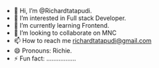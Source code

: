 - 👋 Hi, I’m @Richardtatapudi.
- 👀 I’m interested in Full stack Developer.
- 🌱 I’m currently learning Frontend.
- 💞️ I’m looking to collaborate on MNC
- 📫 How to reach me richardtatapudi@gmail.com
- 😄 Pronouns: Richie.
- ⚡ Fun fact: .................

<!---
Richardtatapudi/Richardtatapudi is a ✨ special ✨ repository because its `README.md` (this file) appears on your GitHub profile.
You can click the Preview link to take a look at your changes.
--->
